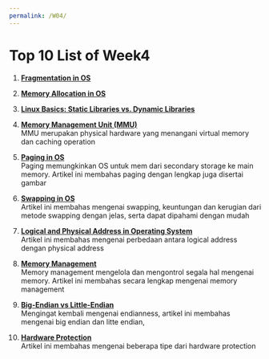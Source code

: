 ```yaml
---
permalink: /W04/
---
```


# Top 10 List of Week4

1. [**Fragmentation in OS**](https://prepinsta.com/operating-systems/fragmentation/)<br>

2. [**Memory Allocation in OS**](https://www.geeksforgeeks.org/first-fit-allocation-in-operating-systems/)<br>

3. [**Linux Basics: Static Libraries vs. Dynamic Libraries**](https://medium.com/swlh/linux-basics-static-libraries-vs-dynamic-libraries-a7bcf8157779)<br>

4. [**Memory Management Unit (MMU)**](https://www.techopedia.com/definition/4768/memory-management-unit-mmu)<br>
MMU merupakan physical hardware yang menangani virtual memory dan caching operation

5. [**Paging in OS**](https://www.guru99.com/paging-in-operating-system.html)<br>
Paging memungkinkan OS untuk mem dari secondary storage ke main memory. Artikel ini membahas paging dengan lengkap juga disertai gambar

6. [**Swapping in OS**](https://prepinsta.com/operating-systems/swapping/)<br>
Artikel ini membahas mengenai swapping, keuntungan dan kerugian dari metode swapping dengan jelas, serta dapat dipahami dengan mudah

7. [**Logical and Physical Address in Operating System**](https://www.geeksforgeeks.org/logical-and-physical-address-in-operating-system/)<br>
Artikel ini membahas mengenai perbedaan antara logical address dengan physical address

8. [**Memory Management**](https://www.tutorialspoint.com/operating_system/os_memory_management.htm)<br>
Memory management mengelola dan mengontrol segala hal mengenai memory. Artikel ini membahas secara lengkap mengenai memory management

9. [**Big-Endian vs Little-Endian**](https://www.freecodecamp.org/news/what-is-endianness-big-endian-vs-little-endian/)<br>
Mengingat kembali mengenai endianness, artikel ini membahas mengenai big endian dan litte endian, 

10. [**Hardware Protection**](https://www.geeksforgeeks.org/hardware-protection-and-type-of-hardware-protection/)<br>
Artikel ini membahas mengenai beberapa tipe dari hardware protection
